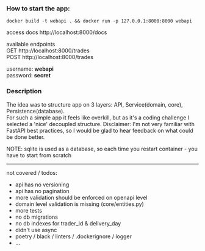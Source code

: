 ### How to start the app:

`docker build -t webapi . && docker run -p 127.0.0.1:8000:8000 webapi`

access docs http://localhost:8000/docs  

available endpoints\
GET http://localhost:8000/trades \
POST http://localhost:8000/trades

username: **webapi** \
password: **secret**

### Description

The idea was to structure app on 3 layers: API, Service(domain, core), Persistence(database).\
For such a simple app it feels like overkill, but as it's a coding challenge I selected a 'nice' decoupled structure.
Disclaimer: I'm not very familiar with FastAPI best practices, so I would be glad to hear feedback on what could be done better. 

NOTE: sqlite is used as a database, so each time you restart container - 
you have to start from scratch 

---
not covered / todos:
- api has no versioning
- api has no pagination
- more validation should be enforced on openapi level
- domain level validation is missing (core/entities.py)
- more tests
- no db migrations
- no db indexes for trader_id & delivery_day
- didn't use async
- poetry / black / linters / .dockerignore / logger
- ...

